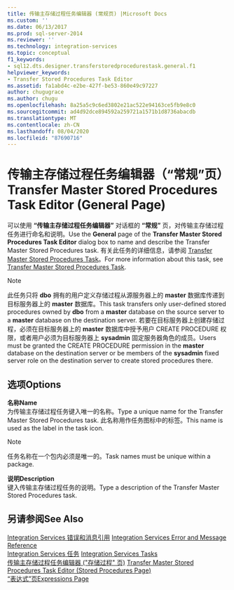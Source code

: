 ```yaml
---
title: 传输主存储过程任务编辑器 (常规页) |Microsoft Docs
ms.custom: ''
ms.date: 06/13/2017
ms.prod: sql-server-2014
ms.reviewer: ''
ms.technology: integration-services
ms.topic: conceptual
f1_keywords:
- sql12.dts.designer.transferstoredprocedurestask.general.f1
helpviewer_keywords:
- Transfer Stored Procedures Task Editor
ms.assetid: fa1abd4c-e2be-427f-be53-860e49c97227
author: chugugrace
ms.author: chugu
ms.openlocfilehash: 8a25a5c9c6ed3802e21ac522e94163ce5fb9e8c0
ms.sourcegitcommit: ad4d92dce894592a259721a1571b1d8736abacdb
ms.translationtype: MT
ms.contentlocale: zh-CN
ms.lasthandoff: 08/04/2020
ms.locfileid: "87690716"
---
```

# <a name="transfer-master-stored-procedures-task-editor-general-page"></a><span data-ttu-id="2480f-102">传输主存储过程任务编辑器（“常规”页）</span><span class="sxs-lookup"><span data-stu-id="2480f-102">Transfer Master Stored Procedures Task Editor (General Page)</span></span>
  <span data-ttu-id="2480f-103">可以使用 **“传输主存储过程任务编辑器”** 对话框的 **“常规”** 页，对传输主存储过程任务进行命名和说明。</span><span class="sxs-lookup"><span data-stu-id="2480f-103">Use the **General** page of the **Transfer Master Stored Procedures Task Editor** dialog box to name and describe the Transfer Master Stored Procedures task.</span></span> <span data-ttu-id="2480f-104">有关此任务的详细信息，请参阅 [Transfer Master Stored Procedures Task](control-flow/transfer-master-stored-procedures-task.md)。</span><span class="sxs-lookup"><span data-stu-id="2480f-104">For more information about this task, see [Transfer Master Stored Procedures Task](control-flow/transfer-master-stored-procedures-task.md).</span></span>  
  
> [!NOTE]  
>  <span data-ttu-id="2480f-105">此任务只将 **dbo** 拥有的用户定义存储过程从源服务器上的 **master** 数据库传递到目标服务器上的 **master** 数据库。</span><span class="sxs-lookup"><span data-stu-id="2480f-105">This task transfers only user-defined stored procedures owned by **dbo** from a **master** database on the source server to a **master** database on the destination server.</span></span> <span data-ttu-id="2480f-106">若要在目标服务器上创建存储过程，必须在目标服务器上的 **master** 数据库中授予用户 CREATE PROCEDURE 权限，或者用户必须为目标服务器上 **sysadmin** 固定服务器角色的成员。</span><span class="sxs-lookup"><span data-stu-id="2480f-106">Users must be granted the CREATE PROCEDURE permission in the **master** database on the destination server or be members of the **sysadmin** fixed server role on the destination server to create stored procedures there.</span></span>  
  
## <a name="options"></a><span data-ttu-id="2480f-107">选项</span><span class="sxs-lookup"><span data-stu-id="2480f-107">Options</span></span>  
 <span data-ttu-id="2480f-108">**名称**</span><span class="sxs-lookup"><span data-stu-id="2480f-108">**Name**</span></span>  
 <span data-ttu-id="2480f-109">为传输主存储过程任务键入唯一的名称。</span><span class="sxs-lookup"><span data-stu-id="2480f-109">Type a unique name for the Transfer Master Stored Procedures task.</span></span> <span data-ttu-id="2480f-110">此名称用作任务图标中的标签。</span><span class="sxs-lookup"><span data-stu-id="2480f-110">This name is used as the label in the task icon.</span></span>  
  
> [!NOTE]  
>  <span data-ttu-id="2480f-111">任务名称在一个包内必须是唯一的。</span><span class="sxs-lookup"><span data-stu-id="2480f-111">Task names must be unique within a package.</span></span>  
  
 <span data-ttu-id="2480f-112">**说明**</span><span class="sxs-lookup"><span data-stu-id="2480f-112">**Description**</span></span>  
 <span data-ttu-id="2480f-113">键入传输主存储过程任务的说明。</span><span class="sxs-lookup"><span data-stu-id="2480f-113">Type a description of the Transfer Master Stored Procedures task.</span></span>  
  
## <a name="see-also"></a><span data-ttu-id="2480f-114">另请参阅</span><span class="sxs-lookup"><span data-stu-id="2480f-114">See Also</span></span>  
 <span data-ttu-id="2480f-115">[Integration Services 错误和消息引用](../../2014/integration-services/integration-services-error-and-message-reference.md) </span><span class="sxs-lookup"><span data-stu-id="2480f-115">[Integration Services Error and Message Reference](../../2014/integration-services/integration-services-error-and-message-reference.md) </span></span>  
 <span data-ttu-id="2480f-116">[Integration Services 任务](control-flow/integration-services-tasks.md) </span><span class="sxs-lookup"><span data-stu-id="2480f-116">[Integration Services Tasks](control-flow/integration-services-tasks.md) </span></span>  
 <span data-ttu-id="2480f-117">[传输主存储过程任务编辑器 &#40;"存储过程" 页&#41;](../../2014/integration-services/transfer-master-stored-procedures-task-editor-stored-procedures-page.md) </span><span class="sxs-lookup"><span data-stu-id="2480f-117">[Transfer Master Stored Procedures Task Editor &#40;Stored Procedures Page&#41;](../../2014/integration-services/transfer-master-stored-procedures-task-editor-stored-procedures-page.md) </span></span>  
 [<span data-ttu-id="2480f-118">“表达式”页</span><span class="sxs-lookup"><span data-stu-id="2480f-118">Expressions Page</span></span>](expressions/expressions-page.md)  
  
  
